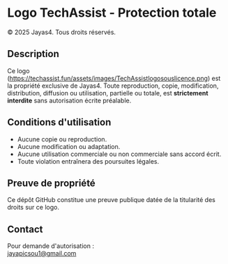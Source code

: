 # Logo TechAssist - Protection totale

© 2025 Jayas4. Tous droits réservés.

## Description

Ce logo (https://techassist.fun/assets/images/TechAssistlogosouslicence.png) est la propriété exclusive de Jayas4. Toute reproduction, copie, modification, distribution, diffusion ou utilisation, partielle ou totale, est **strictement interdite** sans autorisation écrite préalable.

## Conditions d'utilisation

- Aucune copie ou reproduction.  
- Aucune modification ou adaptation.  
- Aucune utilisation commerciale ou non commerciale sans accord écrit.  
- Toute violation entraînera des poursuites légales.

## Preuve de propriété

Ce dépôt GitHub constitue une preuve publique datée de la titularité des droits sur ce logo.

## Contact

Pour demande d'autorisation :  
jayapicsou1@gmail.com
